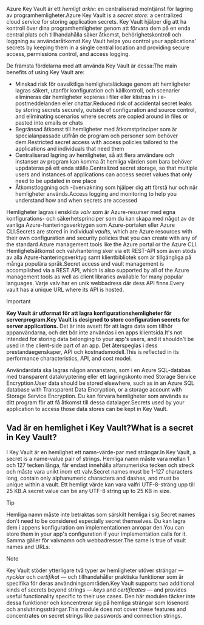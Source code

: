 <span data-ttu-id="6876c-101">Azure Key Vault är ett *hemligt arkiv*: en centraliserad molntjänst för lagring av programhemligheter.</span><span class="sxs-lookup"><span data-stu-id="6876c-101">Azure Key Vault is a *secret store*: a centralized cloud service for storing application secrets.</span></span> <span data-ttu-id="6876c-102">Key Vault hjälper dig att ha kontroll över dina programhemligheter genom att förvara dem på en enda central plats och tillhandahålla säker åtkomst, behörighetskontroll och loggning av användaråtkomst.</span><span class="sxs-lookup"><span data-stu-id="6876c-102">Key Vault helps you control your applications' secrets by keeping them in a single central location and providing secure access, permissions control, and access logging.</span></span>

<span data-ttu-id="6876c-103">De främsta fördelarna med att använda Key Vault är dessa:</span><span class="sxs-lookup"><span data-stu-id="6876c-103">The main benefits of using Key Vault are:</span></span>

- <span data-ttu-id="6876c-104">Minskad risk för oavsiktliga hemlighetsläckage genom att hemligheter lagras säkert, utanför konfiguration och källkontroll, och scenarier elimineras där hemligheter kopieras i filer eller klistras in i e-postmeddelanden eller chattar.</span><span class="sxs-lookup"><span data-stu-id="6876c-104">Reduced risk of accidental secret leaks by storing secrets securely, outside of configuration and source control, and eliminating scenarios where secrets are copied around in files or pasted into emails or chats</span></span>
- <span data-ttu-id="6876c-105">Begränsad åtkomst till hemligheter med åtkomstprinciper som är specialanpassade utifrån de program och personer som behöver dem.</span><span class="sxs-lookup"><span data-stu-id="6876c-105">Restricted secret access with access policies tailored to the applications and individuals that need them</span></span>
- <span data-ttu-id="6876c-106">Centraliserad lagring av hemligheter, så att flera användare och instanser av program kan komma åt hemliga värden som bara behöver uppdateras på ett enda ställe.</span><span class="sxs-lookup"><span data-stu-id="6876c-106">Centralized secret storage, so that multiple users and instances of applications can access secret values that only need to be updated in one place</span></span>
- <span data-ttu-id="6876c-107">Åtkomstloggning och -övervakning som hjälper dig att förstå hur och när hemligheter används.</span><span class="sxs-lookup"><span data-stu-id="6876c-107">Access logging and monitoring to help you understand how and when secrets are accessed</span></span>

<span data-ttu-id="6876c-108">Hemligheter lagras i enskilda *valv* som är Azure-resurser med egna konfigurations- och säkerhetsprinciper som du kan skapa med något av de vanliga Azure-hanteringsverktygen som Azure-portalen eller Azure CLI.</span><span class="sxs-lookup"><span data-stu-id="6876c-108">Secrets are stored in individual *vaults*, which are Azure resources with their own configuration and security policies that you can create with any of the standard Azure management tools like the Azure portal or the Azure CLI.</span></span> <span data-ttu-id="6876c-109">Hemlighetsåtkomst och valvhantering sker via ett REST-API som även stöds av alla Azure-hanteringsverktyg samt klientbibliotek som är tillgängliga på många populära språk.</span><span class="sxs-lookup"><span data-stu-id="6876c-109">Secret access and vault management is accomplished via a REST API, which is also supported by all of the Azure management tools as well as client libraries available for many popular languages.</span></span> <span data-ttu-id="6876c-110">Varje valv har en unik webbadress där dess API finns.</span><span class="sxs-lookup"><span data-stu-id="6876c-110">Every vault has a unique URL where its API is hosted.</span></span>

> [!IMPORTANT]
> <span data-ttu-id="6876c-111">**Key Vault är utformat för att lagra konfigurationshemligheter för serverprogram.**</span><span class="sxs-lookup"><span data-stu-id="6876c-111">**Key Vault is designed to store configuration secrets for server applications.**</span></span> <span data-ttu-id="6876c-112">Det är inte avsett för att lagra data som tillhör appanvändarna, och det bör inte användas i en apps klientsida.</span><span class="sxs-lookup"><span data-stu-id="6876c-112">It's not intended for storing data belonging to your app's users, and it shouldn't be used in the client-side part of an app.</span></span> <span data-ttu-id="6876c-113">Det återspeglas i dess prestandaegenskaper, API och kostnadsmodell.</span><span class="sxs-lookup"><span data-stu-id="6876c-113">This is reflected in its performance characteristics, API, and cost model.</span></span>
>
> <span data-ttu-id="6876c-114">Användardata ska lagras någon annanstans, som i en Azure SQL-databas med transparent datakryptering eller ett lagringskonto med Storage Service Encryption.</span><span class="sxs-lookup"><span data-stu-id="6876c-114">User data should be stored elsewhere, such as in an Azure SQL database with Transparent Data Encryption, or a storage account with Storage Service Encryption.</span></span> <span data-ttu-id="6876c-115">Du kan förvara hemligheter som används av ditt program för att få åtkomst till dessa datalager.</span><span class="sxs-lookup"><span data-stu-id="6876c-115">Secrets used by your application to access those data stores can be kept in Key Vault.</span></span>

## <a name="what-is-a-secret-in-key-vault"></a><span data-ttu-id="6876c-116">Vad är en hemlighet i Key Vault?</span><span class="sxs-lookup"><span data-stu-id="6876c-116">What is a secret in Key Vault?</span></span>

<span data-ttu-id="6876c-117">I Key Vault är en hemlighet ett namn-värde-par med strängar.</span><span class="sxs-lookup"><span data-stu-id="6876c-117">In Key Vault, a secret is a name-value pair of strings.</span></span> <span data-ttu-id="6876c-118">Hemliga namn måste vara mellan 1 och 127 tecken långa, får endast innehålla alfanumeriska tecken och streck och måste vara unikt inom ett valv.</span><span class="sxs-lookup"><span data-stu-id="6876c-118">Secret names must be 1-127 characters long, contain only alphanumeric characters and dashes, and must be unique within a vault.</span></span> <span data-ttu-id="6876c-119">Ett hemligt värde kan vara valfri UTF-8-sträng upp till 25 KB.</span><span class="sxs-lookup"><span data-stu-id="6876c-119">A secret value can be any UTF-8 string up to 25 KB in size.</span></span>

> [!TIP]
> <span data-ttu-id="6876c-120">Hemliga namn måste inte betraktas som särskilt hemliga i sig.</span><span class="sxs-lookup"><span data-stu-id="6876c-120">Secret names don't need to be considered especially secret themselves.</span></span> <span data-ttu-id="6876c-121">Du kan lagra dem i appens konfiguration om implementationen anropar den.</span><span class="sxs-lookup"><span data-stu-id="6876c-121">You can store them in your app's configuration if your implementation calls for it.</span></span> <span data-ttu-id="6876c-122">Samma gäller för valvnamn och webbadresser.</span><span class="sxs-lookup"><span data-stu-id="6876c-122">The same is true of vault names and URLs.</span></span>

> [!NOTE]
> <span data-ttu-id="6876c-123">Key Vault stöder ytterligare två typer av hemligheter utöver strängar &mdash; *nycklar* och *certifikat* &mdash; och tillhandahåller praktiska funktioner som är specifika för deras användningsområden.</span><span class="sxs-lookup"><span data-stu-id="6876c-123">Key Vault supports two additional kinds of secrets beyond strings &mdash; *keys* and *certificates* &mdash; and provides useful functionality specific to their use cases.</span></span> <span data-ttu-id="6876c-124">Den här modulen täcker inte dessa funktioner och koncentrerar sig på hemliga strängar som lösenord och anslutningssträngar.</span><span class="sxs-lookup"><span data-stu-id="6876c-124">This module does not cover these features and concentrates on secret strings like passwords and connection strings.</span></span>
